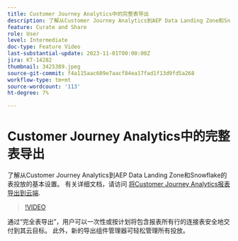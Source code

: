 ```yaml
---
title: Customer Journey Analytics中的完整表导出
description: 了解从Customer Journey Analytics到AEP Data Landing Zone和Snowflake的表投放的基本设置。
feature: Curate and Share
role: User
level: Intermediate
doc-type: Feature Video
last-substantial-update: 2023-11-01T00:00:00Z
jira: KT-14282
thumbnail: 3425389.jpeg
source-git-commit: f4a115aac609e7aacf84ea17fad1f13d9fd5a268
workflow-type: tm+mt
source-wordcount: '113'
ht-degree: 7%

---
```



# Customer Journey Analytics中的完整表导出

了解从Customer Journey Analytics到AEP Data Landing Zone和Snowflake的表投放的基本设置。 有关详细文档，请访问 [将Customer Journey Analytics报表导出到云端](https://experienceleague.adobe.com/docs/analytics-platform/using/cja-workspace/export/export-cloud.html).

>[!VIDEO](https://video.tv.adobe.com/v/3425389/?learn=on)

通过“完全表导出”，用户可以一次性或按计划将包含报表所有行的连接表安全地交付到其云目标。  此外，新的导出组件管理器可轻松管理所有投放。
